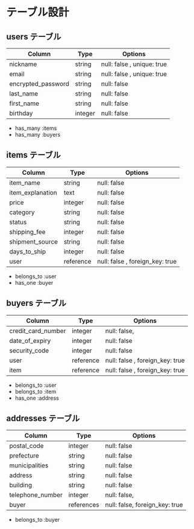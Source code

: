 # テーブル設計

## users テーブル

| Column             | Type    | Options                   |
| ------------------ | ------- | ------------------------- |
| nickname           | string  | null: false , unique: true|
| email              | string  | null: false , unique: true|
| encrypted_password | string  | null: false               |
| last_name          | string  | null: false               |
| first_name         | string  | null: false               | 
| birthday           | integer | null: false               |

 - has_many :items
 - has_many :buyers

## items テーブル

| Column            | Type      | Options                         |
| ----------------- | --------- | ------------------------------- |
| item_name         | string    | null: false                     |
| item_explanation  | text      | null: false                     |
| price             | integer   | null: false                     |
| category          | string    | null: false                     |
| status            | string    | null: false                     |
| shipping_fee      | integer   | null: false                     | 
| shipment_source   | string    | null: false                     |
| days_to_ship      | integer   | null: false                     | 
| user              | reference | null: false , foreign_key: true |

 - belongs_to :user
 - has_one :buyer

## buyers テーブル

| Column               | Type      | Options                         |
| -------------------- | --------- | ------------------------------- |
| credit_card_number   | integer   | null: false,                    |
| date_of_expiry       | integer   | null: false                     |
| security_code        | integer   | null: false                     |
| user                 | reference | null: false , foreign_key: true |
| item                 | reference | null: false , foreign_key: true | 

 - belongs_to :user
 - belongs_to :item
 - has_one :address

## addresses テーブル

| Column           | Type       | Options                        |
| ---------------- | ---------- | ------------------------------ |
| postal_code      | integer    | null: false                    |
| prefecture       | string     | null: false                    |
| municipalities   | string     | null: false                    |
| address          | string     | null: false                    |
| building         | string     | null: false                    |
| telephone_number | integer    | null: false,                   |
| buyer            | references | null: false, foreign_key: true |

 - belongs_to :buyer

